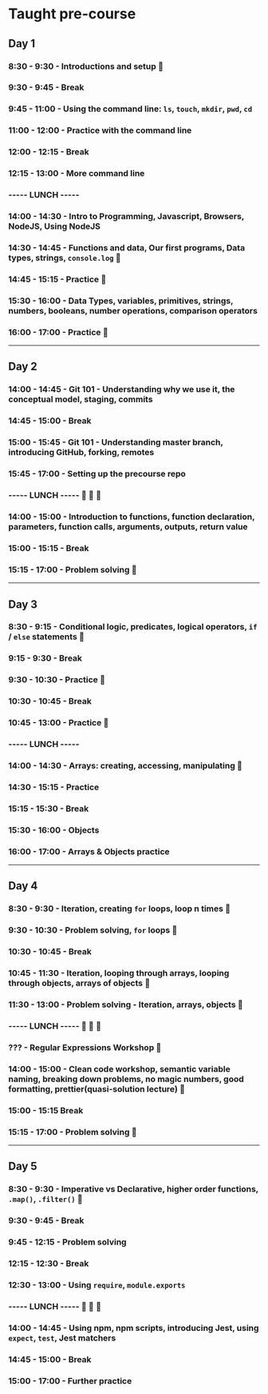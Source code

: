 # Taught pre-course

## Day 1

### 8:30 - 9:30 - Introductions and setup 🤔

### 9:30 - 9:45 - Break

### 9:45 - 11:00 - Using the command line: `ls`, `touch`, `mkdir`, `pwd`, `cd`

### 11:00 - 12:00 - Practice with the command line

### 12:00 - 12:15 - Break

### 12:15 - 13:00 - More command line

### ----- **LUNCH** -----

### 14:00 - 14:30 - Intro to Programming, Javascript, Browsers, NodeJS, Using NodeJS

### 14:30 - 14:45 - Functions and data, Our first programs, Data types, strings, `console.log` 🤔

### 14:45 - 15:15 - Practice 📝

### 15:30 - 16:00 - Data Types, variables, primitives, strings, numbers, booleans, number operations, comparison operators

### 16:00 - 17:00 - Practice 📝

---

## Day 2

### 14:00 - 14:45 - Git 101 - Understanding why we use it, the conceptual model, staging, commits

### 14:45 - 15:00 - Break

### 15:00 - 15:45 - Git 101 - Understanding master branch, introducing GitHub, forking, remotes

### 15:45 - 17:00 - Setting up the precourse repo

### ----- **LUNCH** ----- 🍔 🍟 🍎

### 14:00 - 15:00 - Introduction to functions, function declaration, parameters, function calls, arguments, outputs, return value

### 15:00 - 15:15 - Break

### 15:15 - 17:00 - Problem solving 📝

---

## Day 3

### 8:30 - 9:15 - Conditional logic, predicates, logical operators, `if` / `else` statements 🤔

### 9:15 - 9:30 - Break

### 9:30 - 10:30 - Practice 📝

### 10:30 - 10:45 - Break

### 10:45 - 13:00 - Practice 📝

### ----- **LUNCH** -----

### 14:00 - 14:30 - Arrays: creating, accessing, manipulating 🤔

### 14:30 - 15:15 - Practice

### 15:15 - 15:30 - Break

### 15:30 - 16:00 - Objects

### 16:00 - 17:00 - Arrays & Objects practice

---

## Day 4

### 8:30 - 9:30 - Iteration, creating `for` loops, loop n times 🤔

### 9:30 - 10:30 - Problem solving, `for` loops 📝

### 10:30 - 10:45 - Break

### 10:45 - 11:30 - Iteration, looping through arrays, looping through objects, arrays of objects 🤔

### 11:30 - 13:00 - Problem solving - Iteration, arrays, objects 📝

### ----- **LUNCH** ----- 🍔 🍟 🍎

### ??? - Regular Expressions Workshop 🤔

### 14:00 - 15:00 - Clean code workshop, semantic variable naming, breaking down problems, no magic numbers, good formatting, prettier(quasi-solution lecture) 🤔

### 15:00 - 15:15 Break

### 15:15 - 17:00 - Problem solving 📝

---

## Day 5

### 8:30 - 9:30 - Imperative vs Declarative, higher order functions, `.map()`, `.filter()` 🤔

### 9:30 - 9:45 - Break

### 9:45 - 12:15 - Problem solving

### 12:15 - 12:30 - Break

### 12:30 - 13:00 - Using `require`, `module.exports`

### ----- **LUNCH** ----- 🍔 🍟 🍎

### 14:00 - 14:45 - Using npm, npm scripts, introducing Jest, using `expect`, `test`, Jest matchers

### 14:45 - 15:00 - Break

### 15:00 - 17:00 - Further practice

